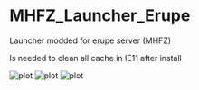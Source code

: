 # MHFZ_Launcher_Erupe
Launcher modded for erupe server (MHFZ)

Is needed to clean all cache in IE11 after install

![plot](https://i.ibb.co/QFHpxx6/A.jpg)
![plot](https://i.ibb.co/dLwNZQz/B.jpg)
![plot](https://i.ibb.co/NrTw41x/C.jpg)
